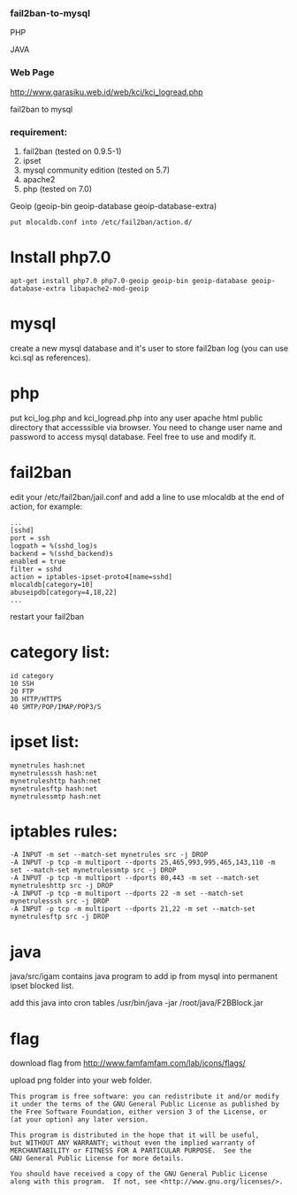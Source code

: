 ### fail2ban-to-mysql
PHP

JAVA

### Web Page
http://www.garasiku.web.id/web/kci/kci_logread.php

fail2ban to mysql

### requirement:
1. fail2ban (tested on 0.9.5-1)
2. ipset
3. mysql community edition (tested on 5.7)
4. apache2
5. php (tested on 7.0)

Geoip (geoip-bin geoip-database geoip-database-extra)

	put mlocaldb.conf into /etc/fail2ban/action.d/

# Install php7.0 

	apt-get install php7.0 php7.0-geoip geoip-bin geoip-database geoip-database-extra libapache2-mod-geoip

# mysql

create a new mysql database and it's user to store fail2ban log (you can use kci.sql as references).

# php 

put kci_log.php and kci_logread.php into any user apache html public directory that accesssible via browser. You need to change user name and password to access mysql database. Feel free to use and modify it.

# fail2ban

edit your /etc/fail2ban/jail.conf and add a line to use mlocaldb at the end of action, for example:

	...
	[sshd]
	port = ssh
	logpath = %(sshd_log)s
	backend = %(sshd_backend)s
	enabled = true
	filter = sshd
	action = iptables-ipset-proto4[name=sshd]
	mlocaldb[category=10]
	abuseipdb[category=4,18,22]
	...

restart your fail2ban

# category list:

	id category
	10 SSH
	20 FTP
	30 HTTP/HTTPS
	40 SMTP/POP/IMAP/POP3/S

# ipset list:

	mynetrules hash:net	
	mynetrulesssh hash:net
	mynetruleshttp hash:net
	mynetrulesftp hash:net
	mynetrulessmtp hash:net

# iptables rules:

	-A INPUT -m set --match-set mynetrules src -j DROP
	-A INPUT -p tcp -m multiport --dports 25,465,993,995,465,143,110 -m set --match-set mynetrulessmtp src -j DROP
	-A INPUT -p tcp -m multiport --dports 80,443 -m set --match-set mynetruleshttp src -j DROP
	-A INPUT -p tcp -m multiport --dports 22 -m set --match-set mynetrulesssh src -j DROP
	-A INPUT -p tcp -m multiport --dports 21,22 -m set --match-set mynetrulesftp src -j DROP

# java

java/src/igam contains java program to add ip from mysql into permanent ipset blocked list.

add this java into cron tables /usr/bin/java -jar /root/java/F2BBlock.jar

# flag

download flag from http://www.famfamfam.com/lab/icons/flags/ 

upload png folder into your web folder.


    This program is free software: you can redistribute it and/or modify
    it under the terms of the GNU General Public License as published by
    the Free Software Foundation, either version 3 of the License, or
    (at your option) any later version.

    This program is distributed in the hope that it will be useful,
    but WITHOUT ANY WARRANTY; without even the implied warranty of
    MERCHANTABILITY or FITNESS FOR A PARTICULAR PURPOSE.  See the
    GNU General Public License for more details.

    You should have received a copy of the GNU General Public License
    along with this program.  If not, see <http://www.gnu.org/licenses/>.
